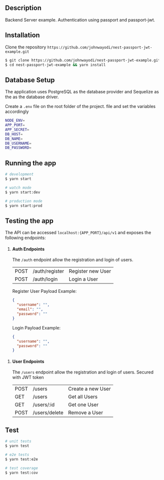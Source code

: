 ## Description

Backend Server example. Authentication using passport and passport-jwt.

## Installation

Clone the repository `https://github.com/johnwayodi/nest-passport-jwt-example.git`

```bash
$ git clone https://github.com/johnwayodi/nest-passport-jwt-example.git
$ cd nest-passport-jwt-example && yarn install
```

## Database Setup

The application uses PostgreSQL as the database provider and Sequelize as the as the database driver.

Create a `.env` file on the root folder of the project.
file and set the variables accordingly

```bash
NODE_ENV=
APP_PORT=
APP_SECRET=
DB_HOST=
DB_NAME=
DB_USERNAME=
DB_PASSWORD=
```

## Running the app

```bash
# development
$ yarn start

# watch mode
$ yarn start:dev

# production mode
$ yarn start:prod
```

## Testing the app

The API can be accessed `localhost:{APP_PORT}/api/v1` and exposes the following endpoints:

1. #### Auth Endpoints

   The `/auth` endpoint allow the registration and login of users.

   <table style="width:100%">
     <tr>
       <td>POST</td>
       <td>/auth/register</td>
       <td>Register new User</td>
     </tr>
     <tr>
       <td>POST</td>
       <td>/auth/login</td>
       <td>Login a User</td>
     </tr>
   </table>

   Register User Payload Example:

   ```json
   {
     "username": "",
     "email": "",
     "password": ""
   }
   ```

   Login Payload Example:

   ```json
   {
     "username": "",
     "password": ""
   }
   ```

1) #### User Endpoints
   The `/users` endpoint allow the registration and login of users. Secured with JWT token
   <table style="width:100%">
     <tr>
       <td>POST</td>
       <td>/users</td>
       <td>Create a new User</td>
     </tr>
     <tr>
       <td>GET</td>
       <td>/users</td>
       <td>Get all Users</td>
     </tr>
     <tr>
       <td>GET</td>
       <td>/users/:id</td>
       <td>Get one User</td>
     </tr>
     <tr>
       <td>POST</td>
       <td>/users/delete</td>
       <td>Remove a User</td>
     </tr>
   </table>

## Test

```bash
# unit tests
$ yarn test

# e2e tests
$ yarn test:e2e

# test coverage
$ yarn test:cov
```
